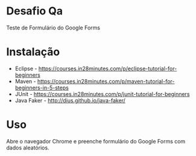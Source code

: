 # Desafio Qa
Teste de Formulário do Google Forms

# Instalação
- Eclipse - https://courses.in28minutes.com/p/eclipse-tutorial-for-beginners
- Maven - https://courses.in28minutes.com/p/maven-tutorial-for-beginners-in-5-steps
- JUnit - https://courses.in28minutes.com/p/junit-tutorial-for-beginners
- Java Faker - http://dius.github.io/java-faker/

# Uso
Abre o navegador Chrome e preenche formulário do Google Forms com dados aleatórios.
